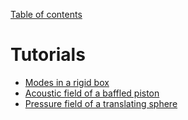 [Table of contents](https://petrkryslucsd.github.io/FinEtoolsAcoustics.jl/dev/index.html)

# Tutorials

- [Modes in a rigid box](rigid_box_tut.md)
- [Acoustic field of a baffled piston](baffled_piston_tut.md)
- [Pressure field of a translating sphere](sphere_dipole_tut.md)




